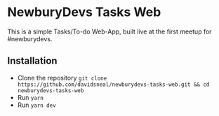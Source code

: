 # NewburyDevs Tasks Web

This is a simple Tasks/To-do Web-App, built live at the first meetup for #newburydevs.

## Installation
- Clone the repository `git clone https://github.com/davidsneal/newburydevs-tasks-web.git && cd newburydevs-tasks-web`
- Run `yarn`
- Run `yarn dev`
